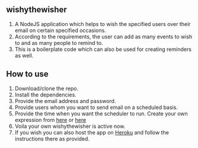 ## wishythewisher
1. A NodeJS application which helps to wish the specified users over their email on certain specified occasions.
2. According to the requirements, the user can add as many events to wish to and as many people to remind to.
3. This is a boilerplate code which can also be used for creating reminders as well.

## How to use
1. Download/clone the repo.
2. Install the dependencies.
3. Provide the email address and password.
4. Provide users whom you want to send email on a scheduled basis.
5. Provide the time when you want the scheduler to run. Create your own expression from <a href="https://crontab.guru/">here<a> or <a href="https://cron.help/">here</a>
6. Voila your own wishythewisher is active now.
7. If you wish you can also host the app on <a href="https://dashboard.heroku.com/">Heroku</a> and follow the instructions there as provided.
